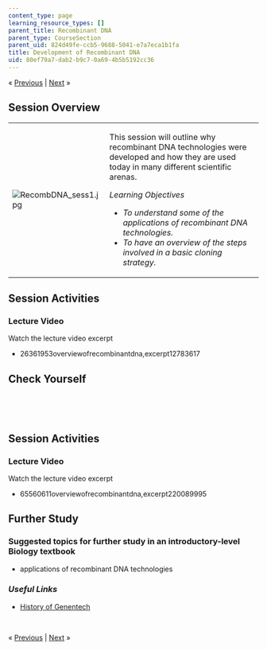 ```yaml
---
content_type: page
learning_resource_types: []
parent_title: Recombinant DNA
parent_type: CourseSection
parent_uid: 824d49fe-ccb5-9688-5041-e7a7eca1b1fa
title: Development of Recombinant DNA
uid: 80ef79a7-dab2-b9c7-0a69-4b5b5192cc36
---
```

<p class="sc_nav">&laquo; <a class="sc_prev" href="./resolveuid/824d49feccb596885041e7a7eca1b1fa">Previous</a> | <a class="sc_next" href="./resolveuid/48a4a3326cd90d0e1436d2c0b4637e30">Next</a> &raquo;</p> <h2 class="subhead">Session Overview</h2> <table class="sc_overview">     <tbody>         <tr>             <td><img src="./resolveuid/5bfb91f09a8aa63ece7a179bb944b4a5" alt="RecombDNA_sess1.jpg" /></td>             <td><p>This session will outline why recombinant DNA technologies were developed and how they are used today in many different scientific arenas.</p>             <p><em>Learning Objectives</em></p>             <ul class="arrow">                 <li><em>To understand some of the applications of recombinant DNA technologies.</em></li>                 <li><em>To have an overview of the steps involved in a basic cloning strategy.</em></li>             </ul></td>         </tr>     </tbody> </table> <h2 class="subhead">Session Activities</h2> <h3 class="subsubhead">Lecture Video</h3> <p>Watch the lecture video excerpt</p> <ul class="arrow">     <li>26361953overviewofrecombinantdna,excerpt12783617</li> </ul> <h2 class="subhead">Check Yourself</h2> <div id="quizArea">&nbsp;</div> <script type="text/javascript" src="/scripts/jquery-1.3.2.min.js"></script> <script type="text/javascript" src="/scripts/jQuizMe-uncompressed.js"></script> <script type="text/javascript">
// There was an extra comma at the end of multiList array.
$( function($){
	var quizMulti = {
    multiList: [
	{
        ques: 'Arrange the following steps in the correct order<ol type="a"><li>Screen the bacterial colonies</li><li>Transform DNA into host bacterial cells</li><li>Cut DNA of interest</li><li>Select bacterial host cells that have been transformed</li><li>Paste DNA of interest into vectors</li></ol>',
        ans: "c, e, b, d, a",
        ansSel: ["c, b, e, d, a", "e, c, d, b, a", "a, c, b, d, e"],
        ansInfo: ""
    }]
	};
	var options = {
		allRandom: false,
		Random: false,
		help: "",
		showHTML: false,
		animationType: 0,
		showWrongAns: true,
		title: "Concept test 1",	 
};
$("#quizArea").jQuizMe(quizMulti, options);
});
</script> <p>&nbsp;</p> <h2 class="subhead">Session Activities</h2> <h3 class="subsubhead">Lecture Video</h3> <p>Watch the lecture video excerpt</p> <ul class="arrow">     <li>65560611overviewofrecombinantdna,excerpt220089995</li> </ul> <h2 class="subhead">Further Study</h2> <h3 class="subsubhead">Suggested topics for further study in an introductory-level Biology textbook</h3> <ul class="arrow">     <li>applications of recombinant DNA technologies</li> </ul> <h3 class="subsubhead"><span style="font-style: italic;">Useful Links</span></h3> <ul class="arrow">     <li><a href="http://www.gene.com/gene/about/corporate/history/">History of Genentech</a></li> </ul> <p>&nbsp;</p> <p class="sc_nav_bottom">&laquo; <a class="sc_prev" href="./resolveuid/824d49feccb596885041e7a7eca1b1fa">Previous</a> | <a class="sc_next" href="./resolveuid/48a4a3326cd90d0e1436d2c0b4637e30">Next</a> &raquo;</p>